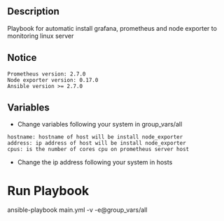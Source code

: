 Description
------------
Playbook for automatic install grafana, prometheus and node exporter to monitoring linux server

Notice
------------

```
Prometheus version: 2.7.0
Node exporter version: 0.17.0
Ansible version >= 2.7.0
```

Variables
------------
- Change variables following your system in group_vars/all
```
hostname: hostname of host will be install node_exporter
address: ip address of host will be install node_exporter
cpus: is the number of cores cpu on prometheus server host
```
- Change the ip address following your system in hosts

Run Playbook
==============
ansible-playbook main.yml -v -e@group_vars/all 
